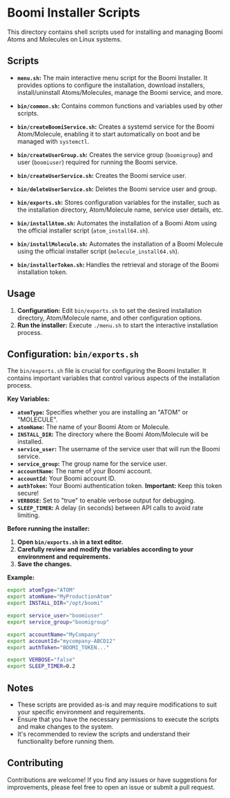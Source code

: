 # Boomi Installer Scripts

This directory contains shell scripts used for installing and managing Boomi Atoms and Molecules on Linux systems.

## Scripts

- **`menu.sh`:** The main interactive menu script for the Boomi Installer. It provides options to configure the installation, download installers, install/uninstall Atoms/Molecules, manage the Boomi service, and more.

- **`bin/common.sh`:** Contains common functions and variables used by other scripts.

- **`bin/createBoomiService.sh`:** Creates a systemd service for the Boomi Atom/Molecule, enabling it to start automatically on boot and be managed with `systemctl`.

- **`bin/createUserGroup.sh`:** Creates the service group (`boomigroup`) and user (`boomiuser`) required for running the Boomi service.

- **`bin/createUserService.sh`:** Creates the Boomi service user.

- **`bin/deleteUserService.sh`:** Deletes the Boomi service user and group.

- **`bin/exports.sh`:** Stores configuration variables for the installer, such as the installation directory, Atom/Molecule name, service user details, etc.

- **`bin/installAtom.sh`:** Automates the installation of a Boomi Atom using the official installer script (`atom_install64.sh`).

- **`bin/installMolecule.sh`:** Automates the installation of a Boomi Molecule using the official installer script (`molecule_install64.sh`).

- **`bin/installerToken.sh`:** Handles the retrieval and storage of the Boomi installation token.

## Usage

1. **Configuration:** Edit `bin/exports.sh` to set the desired installation directory, Atom/Molecule name, and other configuration options.
2. **Run the installer:** Execute `./menu.sh` to start the interactive installation process.

## Configuration: `bin/exports.sh`

The `bin/exports.sh` file is crucial for configuring the Boomi Installer. It contains important variables that control various aspects of the installation process. 

**Key Variables:**

- **`atomType`:** Specifies whether you are installing an "ATOM" or "MOLECULE".
- **`atomName`:** The name of your Boomi Atom or Molecule.
- **`INSTALL_DIR`:** The directory where the Boomi Atom/Molecule will be installed.
- **`service_user`:** The username of the service user that will run the Boomi service.
- **`service_group`:** The group name for the service user.
- **`accountName`:** The name of your Boomi account.
- **`accountId`:** Your Boomi account ID.
- **`authToken`:** Your Boomi authentication token. **Important:** Keep this token secure!
- **`VERBOSE`:** Set to "true" to enable verbose output for debugging.
- **`SLEEP_TIMER`:** A delay (in seconds) between API calls to avoid rate limiting.

**Before running the installer:**

1. **Open `bin/exports.sh` in a text editor.**
2. **Carefully review and modify the variables according to your environment and requirements.**
3. **Save the changes.**

**Example:**

```bash
export atomType="ATOM"
export atomName="MyProductionAtom"
export INSTALL_DIR="/opt/boomi"

export service_user="boomiuser"
export service_group="boomigroup"

export accountName="MyCompany"
export accountId="mycompany-ABCD12"
export authToken="BOOMI_TOKEN..." 

export VERBOSE="false"
export SLEEP_TIMER=0.2
```

## Notes

- These scripts are provided as-is and may require modifications to suit your specific environment and requirements.
- Ensure that you have the necessary permissions to execute the scripts and make changes to the system.
- It's recommended to review the scripts and understand their functionality before running them.

## Contributing

Contributions are welcome! If you find any issues or have suggestions for improvements, please feel free to open an issue or submit a pull request.
